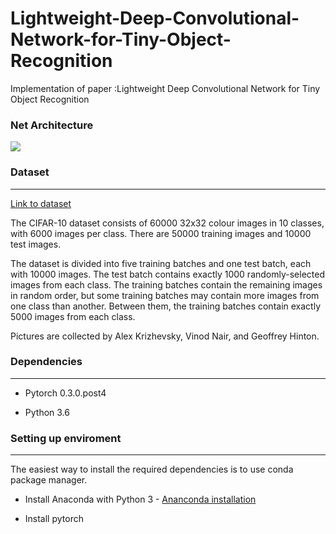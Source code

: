 # Lightweight-Deep-Convolutional-Network-for-Tiny-Object-Recognition
Implementation of paper :Lightweight Deep Convolutional Network for Tiny Object Recognition

### Net Architecture
![](http://www.mediafire.com/convkey/8abb/6q2a2edfrx0c4a6zg.jpg)

### Dataset
------------------------
[Link to dataset](https://www.cs.toronto.edu/~kriz/cifar-10-python.tar.gz)

The CIFAR-10 dataset consists of 60000 32x32 colour images in 10 classes, with 6000 images per class. There are 50000 training images and 10000 test images. 

The dataset is divided into five training batches and one test batch, each with 10000 images. The test batch contains exactly 1000 randomly-selected images from each class. The training batches contain the remaining images in random order, but some training batches may contain more images from one class than another. Between them, the training batches contain exactly 5000 images from each class.

Pictures are collected by Alex Krizhevsky, Vinod Nair, and Geoffrey Hinton.


### Dependencies
------------------------
- Pytorch 0.3.0.post4

- Python 3.6

### Setting up enviroment
------------------------
The easiest way to install the required dependencies is to use conda package manager.

- Install Anaconda with Python 3 - [Ananconda installation](https://docs.anaconda.com/anaconda/install/)

- Install pytorch 
